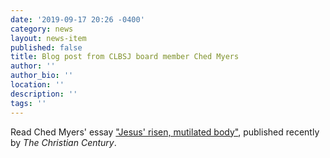 ```yaml
---
date: '2019-09-17 20:26 -0400'
category: news
layout: news-item
published: false
title: Blog post from CLBSJ board member Ched Myers
author: ''
author_bio: ''
location: ''
description: ''
tags: ''
---
```

Read Ched Myers' essay ["Jesus' risen, mutilated body"](https://www.christiancentury.org/article/critical-essay/jesus-risen-mutilated-body), published recently by _The Christian Century_.